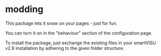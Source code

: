 # modding
This package lets it snow on your pages - just for fun. 

You can turn it on in the "behaviour" section of the configuration page.

To install the package, just exchange the existing files in your smartVISU v2.9 installation by adhering to the given folder structure.  
